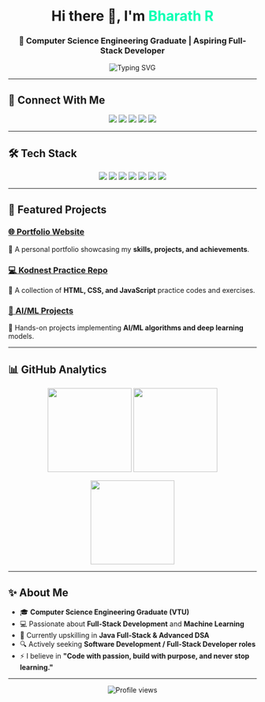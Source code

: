 <!-- Animated Header -->
<h1 align="center">
  Hi there 👋, I'm <span style="color:#00FFB2">Bharath R</span>
</h1>
<h3 align="center">
  🚀 Computer Science Engineering Graduate | Aspiring Full-Stack Developer
</h3>

<!-- Typing Animation -->
<p align="center">
  <img src="https://readme-typing-svg.herokuapp.com?font=Fira+Code&duration=3000&pause=800&color=00FFB2&center=true&vCenter=true&width=600&lines=Full-Stack+Developer+In+Progress;AI+%26+Machine+Learning+Enthusiast;Love+building+real-world+projects;Open+to+Software+Development+Roles" alt="Typing SVG" />
</p>

---

## 🔗 Connect With Me  

<p align="center">
  <a href="https://bharathr-portfolio.netlify.app/"><img src="https://img.shields.io/badge/Portfolio-000?style=for-the-badge&logo=About.me&logoColor=white" /></a>
  <a href="https://www.linkedin.com/in/bharathr13/"><img src="https://img.shields.io/badge/LinkedIn-0077B5?style=for-the-badge&logo=linkedin&logoColor=white" /></a>
  <a href="https://github.com/Bharathr133"><img src="https://img.shields.io/badge/GitHub-100000?style=for-the-badge&logo=github&logoColor=white" /></a>
  <a href="https://bento.me/bharathr13"><img src="https://img.shields.io/badge/Bento-000?style=for-the-badge&logo=linktree&logoColor=white" /></a>
  <a href="mailto:12345bharathr.com@gmail.com"><img src="https://img.shields.io/badge/Email-DB4437?style=for-the-badge&logo=gmail&logoColor=white" /></a>
</p>

---

## 🛠️ Tech Stack  

<p align="center">
  <img src="https://img.shields.io/badge/HTML5-E34F26?style=for-the-badge&logo=html5&logoColor=white" />
  <img src="https://img.shields.io/badge/CSS3-1572B6?style=for-the-badge&logo=css3&logoColor=white" />
  <img src="https://img.shields.io/badge/JavaScript-F7E017?style=for-the-badge&logo=javascript&logoColor=black" />
  <img src="https://img.shields.io/badge/Python-3776AB?style=for-the-badge&logo=python&logoColor=white" />
  <img src="https://img.shields.io/badge/Java-007396?style=for-the-badge&logo=java&logoColor=white" />
  <img src="https://img.shields.io/badge/React-61DBFB?style=for-the-badge&logo=react&logoColor=black" />
  <img src="https://img.shields.io/badge/MySQL-00758F?style=for-the-badge&logo=mysql&logoColor=white" />
</p>

---

## 📌 Featured Projects  

### [🌐 Portfolio Website](https://bharathr-portfolio.netlify.app/)  
📌 A personal portfolio showcasing my **skills, projects, and achievements**.  

### [💻 Kodnest Practice Repo](https://github.com/Bharathr133/Kodnest_Practice)  
📌 A collection of **HTML, CSS, and JavaScript** practice codes and exercises.  

### [🤖 AI/ML Projects](https://github.com/Bharathr133?tab=repositories&q=&type=&language=python&sort=)  
📌 Hands-on projects implementing **AI/ML algorithms and deep learning** models.  

---

## 📊 GitHub Analytics  

<p align="center">
  <img src="https://github-readme-stats.vercel.app/api?username=Bharathr133&show_icons=true&theme=tokyonight" height="170" />
  <img src="https://github-readme-streak-stats.herokuapp.com/?user=Bharathr133&theme=tokyonight" height="170" />
</p>

<p align="center">
  <img src="https://github-readme-stats.vercel.app/api/top-langs/?username=Bharathr133&layout=compact&theme=tokyonight" height="170" />
</p>

---

## ✨ About Me  

- 🎓 **Computer Science Engineering Graduate (VTU)**  
- 💻 Passionate about **Full-Stack Development** and **Machine Learning**  
- 🌱 Currently upskilling in **Java Full-Stack & Advanced DSA**  
- 🔍 Actively seeking **Software Development / Full-Stack Developer roles**  
- ⚡ I believe in **"Code with passion, build with purpose, and never stop learning."**

---

<p align="center">
  <img src="https://komarev.com/ghpvc/?username=Bharathr133&label=Profile+Views&color=brightgreen&style=for-the-badge" alt="Profile views" />
</p>
